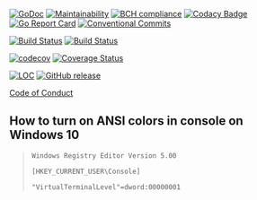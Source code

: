 [![GoDoc](https://godoc.org/github.com/sevenate/letitgo?status.svg)](https://godoc.org/github.com/sevenate/letitgo) [![Maintainability](https://api.codeclimate.com/v1/badges/b9f65985b730b2a6732f/maintainability)](https://codeclimate.com/github/sevenate/letitgo/maintainability) [![BCH compliance](https://bettercodehub.com/edge/badge/sevenate/letitgo?branch=master)](https://bettercodehub.com/) [![Codacy Badge](https://api.codacy.com/project/badge/Grade/ed32c900aa1b4e9593ec62dfce211a18)](https://www.codacy.com/manual/sevenate/letitgo?utm_source=github.com&amp;utm_medium=referral&amp;utm_content=sevenate/letitgo&amp;utm_campaign=Badge_Grade) [![Go Report Card](https://goreportcard.com/badge/github.com/sevenate/letitgo)](https://goreportcard.com/report/github.com/sevenate/letitgo) [![Conventional Commits](https://img.shields.io/badge/Conventional%20Commits-1.0.0-yellow.svg)](https://conventionalcommits.org)

[![Build Status](https://travis-ci.org/sevenate/letitgo.svg?branch=master)](https://travis-ci.org/sevenate/letitgo)
[![Build Status](https://github.com/sevenate/letitgo/workflows/Build/badge.svg)](https://github.com/sevenate/letitgo/actions)

[![codecov](https://codecov.io/gh/sevenate/letitgo/branch/master/graph/badge.svg)](https://codecov.io/gh/sevenate/letitgo)
[![Coverage Status](https://coveralls.io/repos/github/sevenate/letitgo/badge.svg)](https://coveralls.io/github/sevenate/letitgo)

[![LOC](https://tokei.rs/b1/github/sevenate/letitgo?category=code)](https://github.com/sevenate/letitgo)
[![GitHub release](https://img.shields.io/github/release/sevenate/letitgo.svg)](https://github.com/sevenate/letitgo/releases)

[Code of Conduct](CODE_OF_CONDUCT.md)

## How to turn on ANSI colors in console on Windows 10

> `Windows Registry Editor Version 5.00`
> 
> `[HKEY_CURRENT_USER\Console]`
> 
> `"VirtualTerminalLevel"=dword:00000001`
